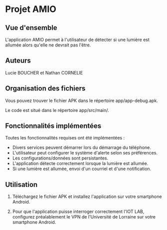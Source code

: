 # Projet AMIO

## Vue d'ensemble

L'application AMIO permet à l'utilisateur de détecter si une lumière est allumée alors qu'elle ne devrait pas l'être.

## Auteurs
Lucie BOUCHER et Nathan CORNELIE

## Organisation des fichiers
Vous pouvez trouver le fichier APK dans le répertoire app/app-debug.apk.

Le code est situé dans le répertoire app/src/main/.

## Fonctionnalités implémentées

Toutes les fonctionnalités requises ont été implémentées :
- Divers services peuvent démarrer lors du démarrage du téléphone.
- L'utilisateur peut configurer le système d'alerte selon ses préférences.
- Les configurations/données sont persistantes.
- L'application détecte correctement lorsque la lumière est allumée.
- Si une lumière est allumée, envoi d'un courriel et d'une notification.

## Utilisation

1. Téléchargez le fichier APK et installez l'application sur votre smartphone Android.

2. Pour que l'application puisse interroger correctement l'IOT LAB, configurez préalablement le VPN de l'Université de Lorraine sur votre smartphone Android.
 
